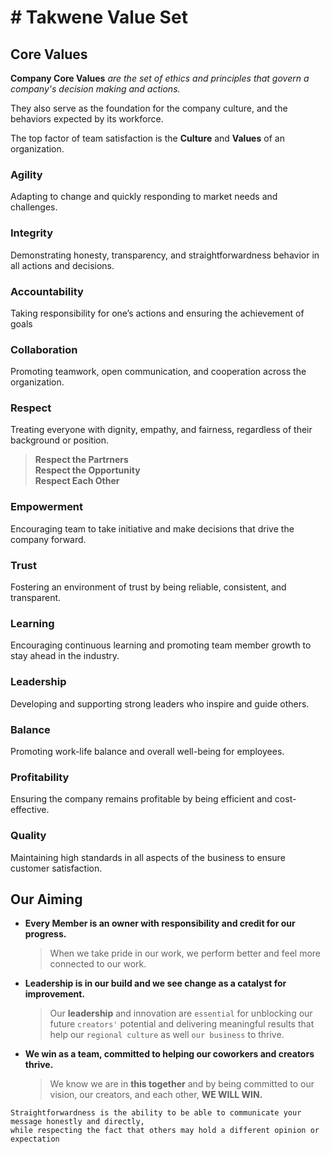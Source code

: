 # # Takwene Value Set

## Core Values

**Company Core Values** *are the set of ethics and principles that govern a company's decision making and actions.*

They also serve as the foundation for the company culture, and the behaviors expected by its workforce. 

The top factor of team satisfaction is the **Culture** and **Values** of an organization.

### Agility
Adapting to change and quickly responding to market needs and challenges.


### Integrity
Demonstrating honesty, transparency, and straightforwardness behavior in all actions and decisions.

### Accountability
Taking responsibility for one’s actions and ensuring the achievement of goals

### Collaboration
Promoting teamwork, open communication, and cooperation across the organization.

### Respect
Treating everyone with dignity, empathy, and fairness, regardless of their background or position.

> **Respect the Partrners**  
> **Respect the Opportunity**  
> **Respect Each Other**

### Empowerment
Encouraging team to take initiative and make decisions that drive the company forward.

### Trust
Fostering an environment of trust by being reliable, consistent, and transparent.

### Learning
Encouraging continuous learning and promoting team member growth to stay ahead in the industry.

### Leadership
Developing and supporting strong leaders who inspire and guide others.

### Balance
Promoting work-life balance and overall well-being for employees.

### Profitability
Ensuring the company remains profitable by being efficient and cost-effective.

### Quality
Maintaining high standards in all aspects of the business to ensure customer satisfaction.

## Our Aiming

* **Every Member is an owner with responsibility and credit for our progress.**

	> When we take pride in our work, we perform better and feel more connected to our work. 

* **Leadership is in our build and we see change as a catalyst for improvement.**

	> Our **leadership** and innovation are `essential` for unblocking our future `creators'` potential and delivering meaningful results that help our `regional culture` as well `our business` to thrive. 
	
* **We win as a team, committed to helping our coworkers and creators thrive.** 
	> We know we are in **this together** and by being committed to our vision, our creators, and each other, **WE WILL WIN.** 
	

```
Straightforwardness is the ability to be able to communicate your message honestly and directly, 
while respecting the fact that others may hold a different opinion or expectation
```

